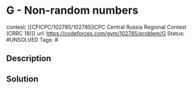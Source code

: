 # G - Non-random numbers

contest: [[CFICPC/102785/102785|ICPC Central Russia Regional Contest (CRRC 18)]]
url: https://codeforces.com/gym/102785/problem/G
Status: #UNSOLVED
Tags: #

## Description

## Solution

